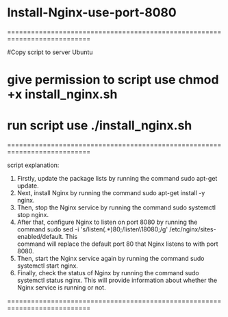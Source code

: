 # Install-Nginx-use-port-8080
===========================================================================

#Copy script to server Ubuntu
# give permission to script use chmod +x install_nginx.sh
# run script use ./install_nginx.sh

===========================================================================

script explanation:

1.  Firstly, update the package lists by running the command sudo apt-get update.
2.  Next, install Nginx by running the command sudo apt-get install -y nginx.
3.  Then, stop the Nginx service by running the command sudo systemctl stop nginx.
4.  After that, configure Nginx to listen on port 8080 by running the command sudo sed -i 's/listen\(.*\)80;/listen\18080;/g' /etc/nginx/sites-enabled/default. This   
    command will replace the default port 80 that Nginx listens to with port 8080.
5.  Then, start the Nginx service again by running the command sudo systemctl start nginx.
6.  Finally, check the status of Nginx by running the command sudo systemctl status nginx. This will provide information about whether the Nginx service is running or 
    not.

===========================================================================
